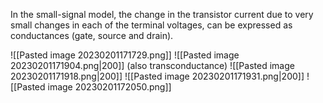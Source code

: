 In the small-signal model, the change in the transistor current due to very small changes in each of the terminal voltages, can be expressed as conductances (gate, source and drain).

![[Pasted image 20230201171729.png]]
![[Pasted image 20230201171904.png|200]]
(also transconductance)
![[Pasted image 20230201171918.png|200]]
![[Pasted image 20230201171931.png|200]]
![[Pasted image 20230201172050.png]]

